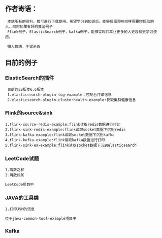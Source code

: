  ## 作者寄语：
     本站所有的资料，都可进行下载使用，希望学习到知识后，能够帮组那些同样需要你帮助的人，同时如果有好的算法例子
     Flink例子，ElasticSearch例子，kafka例子，能够实现共享让更多的人更容易去学习使用。
     
     赠人玫瑰，手留余香
 ##  目前的例子
 ### ElasticSearch的插件
     目前的ES版本6.6版本
     1.elasticsearch-plugin-log-example：控制台打印信息
     2.elasticsearch-plugin-clusterhealth-example:获取集群健康信息
     
 ### Flink的source&sink
    1.flink-source-redis-example:flink读取redis数据进行打印
    2.flink-sink-redis-example:flink读取socket数据下沉到redis
    3.flink-kafka-example:flink读取socket数据下沉到kafka
    4.flink-kafka-example:flink读取kafka数据进行打印
    5.flink-sink-es-example:flink读取socket数据下沉到elasticsearch
    
    
 ### LeetCode试题
    1.两数之和
    2.两数相加
    
    LeetCode项目中
 
 ### JAVA的工具类
    1.打印JVM的信息
    
    位于java-common-tool-example项目中
    
 ### Kafka
